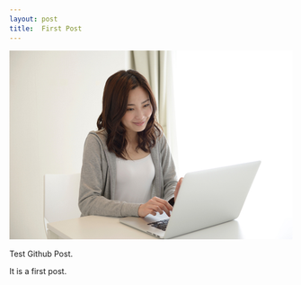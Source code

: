 ```yaml
---
layout: post
title:  First Post
---
```


![koe01](/images/koe01.jpg)

Test Github Post.

It is a first post.
